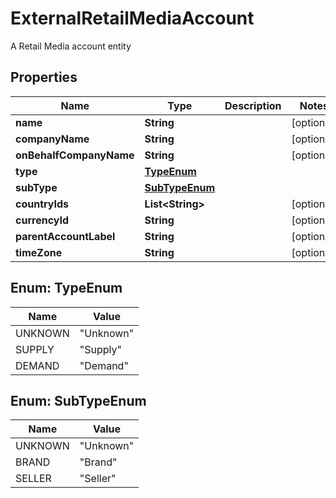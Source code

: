 

# ExternalRetailMediaAccount

A Retail Media account entity

## Properties

| Name | Type | Description | Notes |
|------------ | ------------- | ------------- | -------------|
|**name** | **String** |  |  [optional] |
|**companyName** | **String** |  |  [optional] |
|**onBehalfCompanyName** | **String** |  |  [optional] |
|**type** | [**TypeEnum**](#TypeEnum) |  |  |
|**subType** | [**SubTypeEnum**](#SubTypeEnum) |  |  |
|**countryIds** | **List&lt;String&gt;** |  |  [optional] |
|**currencyId** | **String** |  |  [optional] |
|**parentAccountLabel** | **String** |  |  [optional] |
|**timeZone** | **String** |  |  [optional] |



## Enum: TypeEnum

| Name | Value |
|---- | -----|
| UNKNOWN | &quot;Unknown&quot; |
| SUPPLY | &quot;Supply&quot; |
| DEMAND | &quot;Demand&quot; |



## Enum: SubTypeEnum

| Name | Value |
|---- | -----|
| UNKNOWN | &quot;Unknown&quot; |
| BRAND | &quot;Brand&quot; |
| SELLER | &quot;Seller&quot; |



